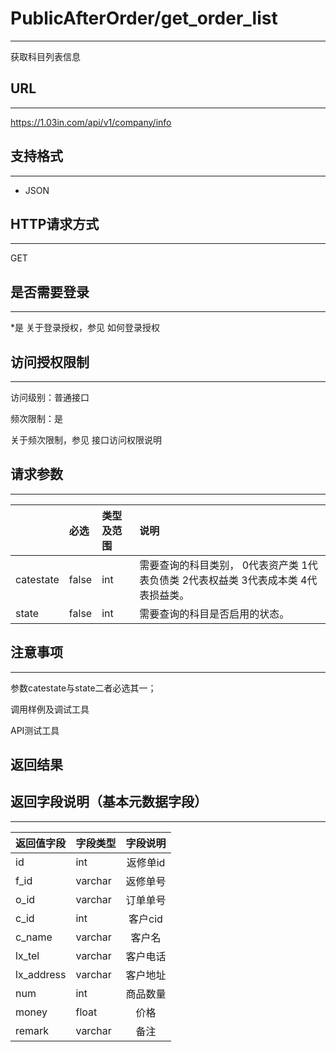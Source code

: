 # PublicAfterOrder/get_order_list
----
获取科目列表信息
## URL
----
https://1.03in.com/api/v1/company/info
## 支持格式
----
* JSON
## HTTP请求方式
----
GET
## 是否需要登录
----
*是
关于登录授权，参见 如何登录授权
## 访问授权限制
----
访问级别：普通接口

频次限制：是

关于频次限制，参见 接口访问权限说明

## 请求参数
----
|| 	必选	|类型及范围	|说明|
|:---|:--|:--|:--|
|catestate  |false|	int|	需要查询的科目类别， 0代表资产类 1代表负债类 2代表权益类 3代表成本类 4代表损益类。|
|state	|false	|int|	需要查询的科目是否启用的状态。|

## 注意事项
----
参数catestate与state二者必选其一；



调用样例及调试工具


API测试工具

返回结果
----

## 返回字段说明（基本元数据字段）
----

|返回值字段 |	字段类型	| 字段说明|
|:--|:------|:------------------------:|
|id	|	int|	        返修单id|	
|f_id|	        varchar|	返修单号|
|o_id|	varchar|	        订单单号|
|c_id|		int|		客户cid|
|c_name|        varchar|        客户名|
|lx_tel	|	varchar	|	客户电话|
|lx_address|	varchar	|	客户地址|
|num	|	int|	        商品数量|
|money	|	float|	         价格|
|remark|		varchar|	         备注|
